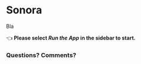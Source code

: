 # Sonora 

Bla

👈 **Please select _Run the App_ in the sidebar to start.**

### Questions? Comments?



